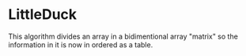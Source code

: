 # LittleDuck
This algorithm divides an array in a bidimentional array "matrix" so the information in it is now in ordered as a table.
